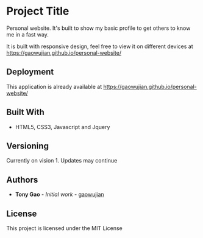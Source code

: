 # Project Title

Personal website. It's built to show my basic profile to get others to know me in a fast way.

It is built with responsive design, feel free to view it on different devices at https://gaowujian.github.io/personal-website/


## Deployment

This application is already available at https://gaowujian.github.io/personal-website/

## Built With

* HTML5, CSS3, Javascript and Jquery

## Versioning

Currently on vision 1. Updates may continue

## Authors

* **Tony Gao** - *Initial work* - [gaowujian](https://github.com/gaowujian)


## License

This project is licensed under the MIT License 


